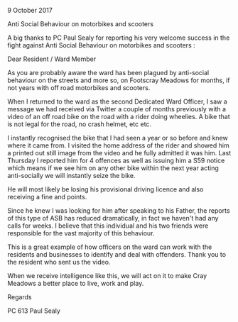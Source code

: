 9 October 2017

Anti Social Behaviour on motorbikes and scooters

A big thanks to PC Paul Sealy for reporting his very welcome success in the fight against Anti Social Behaviour on motorbikes and scooters :

Dear Resident / Ward Member

As you are probably aware the ward has been plagued by anti-social behaviour on the streets and more so, on Footscray Meadows for months, if not years with off road motorbikes and scooters.

When I returned to the ward as the second Dedicated Ward Officer, I saw a message we had received via Twitter a couple of months previously with a video of an off road bike on the road with a rider doing wheelies. A bike that is not legal for the road, no crash helmet, etc etc.

I instantly recognised the bike that I had seen a year or so before and knew where it came from. I visited the home address of the rider and showed him a printed out still image from the video and he fully admitted it was him. Last Thursday I reported him for 4 offences as well as issuing him a S59 notice which means if we see him on any other bike within the next year acting anti-socially we will instantly seize the bike.

He will most likely be losing his provisional driving licence and also receiving a fine and points.

Since he knew I was looking for him after speaking to his Father, the reports of this type of ASB has reduced dramatically, in fact we haven't had any calls for weeks. I believe that this individual and his two friends were responsible for the vast majority of this behaviour.

This is a great example of how officers on the ward can work with the residents and businesses to identify and deal with offenders. Thank you to the resident who sent us the video.

When we receive intelligence like this, we will act on it to make Cray Meadows a better place to live, work and play.

Regards

PC 613 Paul Sealy
